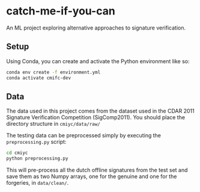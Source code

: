 # catch-me-if-you-can
An ML project exploring alternative approaches to signature verification.

## Setup
Using Conda, you can create and activate the Python environment like so:
```bash
conda env create -f environment.yml
conda activate cmifc-dev
```

## Data
The data used in this project comes from the dataset used in the CDAR 2011 Signature Verification Competition (SigComp2011). You should place the directory structure in `cmiyc/data/raw/`

The testing data can be preprocessed simply by executing the `preprocessing.py` script:
```bash
cd cmiyc
python preprocessing.py
```

This will pre-process all the dutch offline signatures from the test set and save them as two Numpy arrays, one for the genuine and one for the forgeries, in `data/clean/`. 

